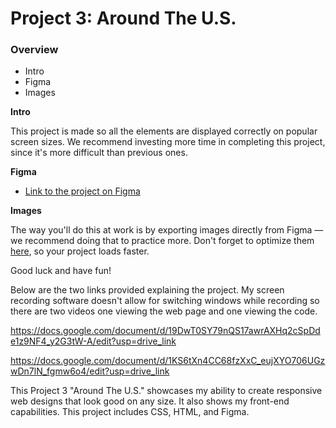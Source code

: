 # Project 3: Around The U.S.

### Overview

- Intro
- Figma
- Images

**Intro**

This project is made so all the elements are displayed correctly on popular screen sizes. We recommend investing more time in completing this project, since it's more difficult than previous ones.

**Figma**

- [Link to the project on Figma](https://www.figma.com/file/ii4xxsJ0ghevUOcssTlHZv/Sprint-3%3A-Around-the-US?node-id=0%3A1)

**Images**

The way you'll do this at work is by exporting images directly from Figma — we recommend doing that to practice more. Don't forget to optimize them [here](https://tinypng.com/), so your project loads faster.

Good luck and have fun!

Below are the two links provided explaining the project. My screen recording software doesn't allow for switching windows while recording so there are two videos one viewing the web page and one viewing the code.

https://docs.google.com/document/d/19DwT0SY79nQS17awrAXHq2cSpDde1z9NF4_y2G3tW-A/edit?usp=drive_link

https://docs.google.com/document/d/1KS6tXn4CC68fzXxC_eujXYO706UGzwDn7lN_fgmw6o4/edit?usp=drive_link

This Project 3 "Around The U.S." showcases my ability to create responsive web designs that look good on any size. It also shows my front-end capabilities. This project includes CSS, HTML, and Figma.
